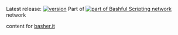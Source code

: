 Latest release: [![version](https://img.shields.io/github/v/release/gitparade-com/basher-packages)](https://github.com/gitparade-com/basher-packages/releases)
Part of [![part of Bashful Scripting network](https://img.shields.io/badge/bashful-scripting-orange)](https://blog.forret.com/portfolio/bashful/) network

content for [basher.it](https://www.basher.it/)